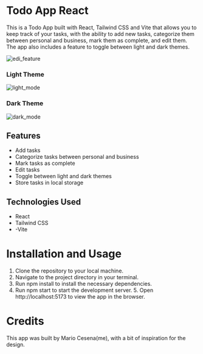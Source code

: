 # Todo App React

This is a Todo App built with React, Tailwind CSS and Vite that allows you to keep track of your tasks, with the ability to add new tasks, categorize them between personal and business, mark them as complete, and edit them. The app also includes a feature to toggle between light and dark themes.

![edi_feature](https://user-images.githubusercontent.com/112787277/233505546-a8cce610-0615-4179-adff-2dd823fc32f2.png)

### Light Theme
![light_mode](https://user-images.githubusercontent.com/112787277/233505508-abe8497a-2ac3-418c-bf51-762c5a0d3418.png)
### Dark Theme
![dark_mode](https://user-images.githubusercontent.com/112787277/233505527-67876c19-9d84-45a8-a9e9-62063330fe94.png)


## Features

- Add tasks
- Categorize tasks between personal and business
- Mark tasks as complete
- Edit tasks
- Toggle between light and dark themes
- Store tasks in local storage

## Technologies Used
- React
- Tailwind CSS
- -Vite

# Installation and Usage

1. Clone the repository to your local machine.
2. Navigate to the project directory in your terminal.
3. Run npm install to install the necessary dependencies.
4. Run npm start to start the development server. 5. Open http://localhost:5173 to view the app in the browser.

# Credits

This app was built by Mario Cesena(me), with a bit of inspiration for the design.
